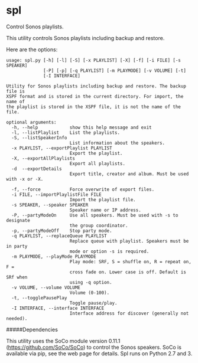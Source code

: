 # spl
Control Sonos playlists.

This utility controls Sonos playlists including backup and restore.

Here are the options:

```
usage: spl.py [-h] [-l] [-S] [-x PLAYLIST] [-X] [-f] [-i FILE] [-s SPEAKER]
              [-P] [-p] [-q PLAYLIST] [-m PLAYMODE] [-v VOLUME] [-t]
              [-I INTERFACE]

Utility for Sonos playlists including backup and restore. The backup file is
XSPF format and is stored in the current directory. For import, the name of
the playlist is stored in the XSPF file, it is not the name of the file.

optional arguments:
  -h, --help            show this help message and exit
  -l, --listPlaylist    List the playlists.
  -S, --listSpeakerInfo
                        List information about the speakers.
  -x PLAYLIST, --exportPlaylist PLAYLIST
                        Export the playlist.
  -X, --exportAllPlaylists
                        Export all playlists.
  -d  --exportDetails
                        Export title, creator and album. Must be used with -x or -X.

  -f, --force           Force overwrite of export files.
  -i FILE, --importPlaylistFile FILE
                        Import the playlist file.
  -s SPEAKER, --speaker SPEAKER
                        Speaker name or IP address.
  -P, --partyModeOn     Use all speakers. Must be used with -s to designate
                        the group coordinator.
  -p, --partyModeOff    Stop party mode.
  -q PLAYLIST, --replaceQueue PLAYLIST
                        Replace queue with playlist. Speakers must be in party
                        mode or option -s is required.
  -m PLAYMODE, --playMode PLAYMODE
                        Play mode: SRF, S = shuffle on, R = repeat on, F =
                        cross fade on. Lower case is off. Default is SRf when
                        using -q option.
  -v VOLUME, --volume VOLUME
                        Volume (0-100).
  -t, --togglePausePlay
                        Toggle pause/play.
  -I INTERFACE, --interface INTERFACE
                        Interface address for discover (generally not needed).
```

#####Dependencies

This utility uses the SoCo module version 0.11.1 (https://github.com/SoCo/SoCo) to control the Sonos speakers.  SoCo is available via pip, see the web page for details. Spl runs on Python 2.7 and 3.

